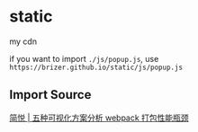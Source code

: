 # static
my cdn

if you want to import `./js/popup.js`, use `https://brizer.github.io/static/js/popup.js`



## Import Source


[简悦 | 五种可视化方案分析 webpack 打包性能瓶颈](https://brizer.github.io/static/html/webpack-opt.html)
